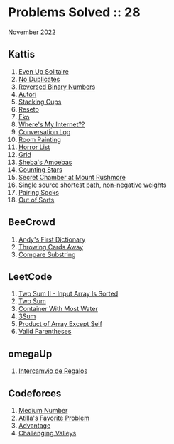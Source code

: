 # Problems Solved :: 28
November 2022

Kattis
-----------------
1. [Even Up Solitaire](https://open.kattis.com/problems/evenup)
1. [No Duplicates](https://open.kattis.com/problems/nodup)
1. [Reversed Binary Numbers](https://open.kattis.com/problems/reversebinary)
1. [Autori](https://open.kattis.com/problems/autori)
1. [Stacking Cups](https://open.kattis.com/problems/cups)
1. [Reseto](https://open.kattis.com/problems/reseto)
1. [Eko](https://open.kattis.com/problems/eko)
1. [Where's My Internet??](https://open.kattis.com/problems/wheresmyinternet)
1. [Conversation Log](https://open.kattis.com/problems/conversationlog)
1. [Room Painting](https://open.kattis.com/problems/roompainting)
1. [Horror List](https://open.kattis.com/problems/horror)
1. [Grid](https://open.kattis.com/problems/grid)
1. [Sheba's Amoebas](https://open.kattis.com/problems/amoebas)
1. [Counting Stars](https://open.kattis.com/problems/countingstars)
1. [Secret Chamber at Mount Rushmore](https://open.kattis.com/problems/secretchamber)
1. [Single source shortest path, non-negative weights](https://open.kattis.com/problems/shortestpath1)
1. [Pairing Socks](https://open.kattis.com/problems/pairingsocks)
1. [Out of Sorts](https://open.kattis.com/problems/outofsorts)

BeeCrowd
-----------------
1. [Andy's First Dictionary](https://www.beecrowd.com.br/judge/en/problems/view/1215)
1. [Throwing Cards Away](https://www.beecrowd.com.br/judge/en/problems/view/1110)
1. [Compare Substring](https://www.beecrowd.com.br/judge/en/problems/view/1237)

LeetCode
-----------------
1. [Two Sum II - Input Array Is Sorted](https://leetcode.com/problems/two-sum-ii-input-array-is-sorted/)
1. [Two Sum](https://leetcode.com/problems/two-sum/)
1. [Container With Most Water](https://leetcode.com/problems/container-with-most-water/)
1. [3Sum](https://leetcode.com/problems/3sum/)
1. [Product of Array Except Self](https://leetcode.com/problems/product-of-array-except-self/)
1. [Valid Parentheses](https://leetcode.com/problems/valid-parentheses/)

omegaUp
-----------------
1. [Intercamvio de Regalos](https://omegaup.com/arena/problem/Intercambio-de-Regalos/)

Codeforces
-----------------
1. [Medium Number](https://codeforces.com/contest/1760/problem/A)
1. [Atilla's Favorite Problem](https://codeforces.com/contest/1760/problem/B)
1. [Advantage](https://codeforces.com/contest/1760/problem/C)
1. [Challenging Valleys](https://codeforces.com/contest/1760/problem/D)
